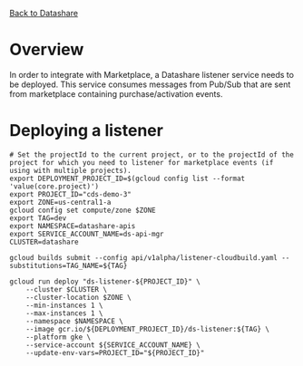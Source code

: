 [Back to Datashare](./README.md)

# Overview
In order to integrate with Marketplace, a Datashare listener service needs to be deployed. This service consumes messages from Pub/Sub that are sent from marketplace containing purchase/activation events.

# Deploying a listener
```
# Set the projectId to the current project, or to the projectId of the project for which you need to listener for marketplace events (if using with multiple projects).
export DEPLOYMENT_PROJECT_ID=$(gcloud config list --format 'value(core.project)')
export PROJECT_ID="cds-demo-3"
export ZONE=us-central1-a
gcloud config set compute/zone $ZONE
export TAG=dev
export NAMESPACE=datashare-apis
export SERVICE_ACCOUNT_NAME=ds-api-mgr
CLUSTER=datashare

gcloud builds submit --config api/v1alpha/listener-cloudbuild.yaml --substitutions=TAG_NAME=${TAG}

gcloud run deploy "ds-listener-${PROJECT_ID}" \
    --cluster $CLUSTER \
    --cluster-location $ZONE \
    --min-instances 1 \
    --max-instances 1 \
    --namespace $NAMESPACE \
    --image gcr.io/${DEPLOYMENT_PROJECT_ID}/ds-listener:${TAG} \
    --platform gke \
    --service-account ${SERVICE_ACCOUNT_NAME} \
    --update-env-vars=PROJECT_ID="${PROJECT_ID}"
```

